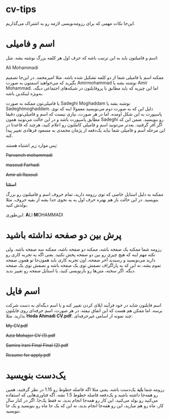 # cv-tips
این‌جا نکات مهمی که برای رزومه‌نویسی لازمه رو به اشتراک می‌گذاریم.
# اسم و فامیلی
اسم و فامیلتون باید به این ترتیب باشه که حرف اول هر کلمه بزرگ نوشته بشه. مثل:

Ali Mohammadi

ممکنه اسم یا فامیلی شما از دو کلمه تشکیل شده باشه. مثلا امیرمحمد. در این‌جا تصمیم بگیرید که می‌خواهید اسمتون به صورت Amirmohammad نوشته بشه یا Amir Mohammad. اما این چیزیه که باید مطابق با پروفایلتون در شبکه‌های اجتماعی دیگه، به‌ویژه لینکدین باشه. 

یا فامیلی‌تون ممکنه به صورت Sadeghi Moghaddam نوشته بشه یا Sadeghimoghaddam. دلیل این که به صورت دوم می‌نویسید معمولا اینه که توی پاسپورت به این شکل اومده. اما در هر صورت، نیازی نیست که اسم و فامیلی‌تون دقیقا مطابق پاسپورت باشه و در این حالت می‌تونید همون Sadeghi رو بنویسید. ضمن این که اگر آفر گرفتید، بعدتر می‌تونید اسم و فامیلی کاملتون رو اعلام کنید، هرچند که قاعدتا در این مرحله اسم و فامیلی شما نباید یک‌دفعه از پژمان محمدی به مسعود فرهادی تغییر پیدا کنه.

پس موارد زیر اشتباه هستند:

~~Parvaneh mohammadi~~


~~masoud Farhadi~~


~~Amir ali Rasouli~~



**استثنا**

ممکنه به دلیل استایل خاصی که توی رزومه دارید، تمام حروف اسم و فامیلتون رو بزرگ بنویسید. در این حالت باز هم بهتره حرف اول به یه نحوی جدا بشه از بقیه حروف. مثلا بولدش کنید.

این‌طوری:
**A**LI **M**OHAMMADI

# پرش بین دو صفحه نداشته باشید
رزومه شما ممکنه یک صفحه باشه، ممکنه دو صفحه باشه، ممکنه سه صفحه باشه. ولی نکته مهم اینه که هیچ چیزی رو بین دو صفحه پخش نکنید. یعنی اگه یه تجربه کاری رو دارید می‌نویسید و رسیدید آخر صفحه، اون تجربه کاری باید همون‌جا تو همون صفحه تموم بشه، نه این که یه پاراگراف نصفش توی یک صفحه باشه و نصفش توی یک صفحه دیگه. اگر سخته، متن‌ها رو بازنویسی کنید، یا استایل صفحه رو تغییر بدید.

# اسم فایل

اسم فایلتون شاید در خود فرآیند اپلای کردن تغییر کنه و با اسم دیگه‌ای به دست شرکت برسه. اما ممکن هم هست که این اتفاق نیفته. در هر صورت، اسم حرفه‌ای روی فایلتون بذارید. مثلا **Hoda Ahmadi CV.pdf**. چند نمونه از اسامی غیرحرفه‌ای:

~~My CV.pdf~~

~~Aziz Mohajer CV (1).pdf~~

~~Samira Irani Final Final (2).pdf~~

~~Resume for apply.pdf~~

# یک‌دست بنویسید

رزومه شما **باید** یک‌دست باشه. یعنی مثلا اگه فاصله خطوط رو 1.15 در نظر گرفتید، همین رو همه‌جا داشته باشید و یک‌دفعه فاصله خطوط 1.5 نشه. اگه فناوری‌هایی که استفاده می‌کنید رو بولد می‌کنید، این کار رو همه‌جا انجام بدید، نه فقط یک‌جا. اگر در کنار سال کار، ماه رو هم میارید، این رو همه‌جا انجام بدید، نه این که یک جا ماه رو بنویسید و یک جا ننویسید. 
